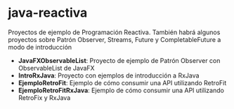 # java-reactiva
Proyectos de ejemplo de Programación Reactiva. 
También habrá algunos proyectos sobre Patrón Observer, Streams, Future y CompletableFuture a modo de introducción 

 - **JavaFXObservableList**: Proyecto de ejemplo de Patrón Observer con ObservableList de JavaFX
 - **IntroRxJava**: Proyecto con ejemplos de introducción a RxJava
 - **EjemploRetroFit**: Ejemplo de cómo consumir una API utilizando RetroFit
 - **EjemploRetroFitRxJava**: Ejemplo de cómo consumir una API utilizando RetroFix y RxJava 
